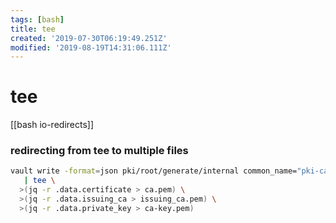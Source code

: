```yaml
---
tags: [bash]
title: tee
created: '2019-07-30T06:19:49.251Z'
modified: '2019-08-19T14:31:06.111Z'
---
```


# tee

[[bash io-redirects]]

### redirecting from tee to multiple files
```sh
vault write -format=json pki/root/generate/internal common_name="pki-ca-root" ttl=87600h \
   | tee \
  >(jq -r .data.certificate > ca.pem) \
  >(jq -r .data.issuing_ca > issuing_ca.pem) \
  >(jq -r .data.private_key > ca-key.pem)
```
